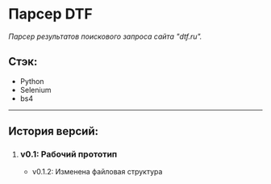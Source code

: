 # Парсер DTF
_Парсер результатов поискового запроса сайта "dtf.ru"._
## Стэк: 
+ Python
+ Selenium
+ bs4

----

## История версий:
1. ### v0.1: Рабочий прототип
   + v0.1.2: Изменена файловая структура
